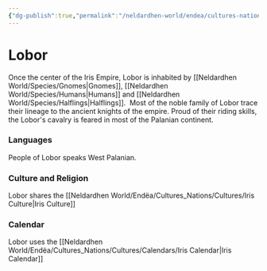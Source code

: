 ```yaml
---
{"dg-publish":true,"permalink":"/neldardhen-world/endea/cultures-nations/places/lobor/"}
---
```


# Lobor
Once the center of the Iris Empire, Lobor is inhabited by [[Neldardhen World/Species/Gnomes\|Gnomes]], [[Neldardhen World/Species/Humans\|Humans]] and [[Neldardhen World/Species/Halflings\|Halflings]].  Most of the noble family of Lobor trace their lineage to the ancient knights of the empire. Proud of their riding skills, the Lobor's cavalry is feared in most of the Palanian continent.

### Languages
People of Lobor speaks West Palanian.

### Culture and Religion
Lobor shares the [[Neldardhen World/Endëa/Cultures_Nations/Cultures/Iris Culture\|Iris Culture]]

### Calendar
Lobor uses the [[Neldardhen World/Endëa/Cultures_Nations/Cultures/Calendars/Iris Calendar\|Iris Calendar]]